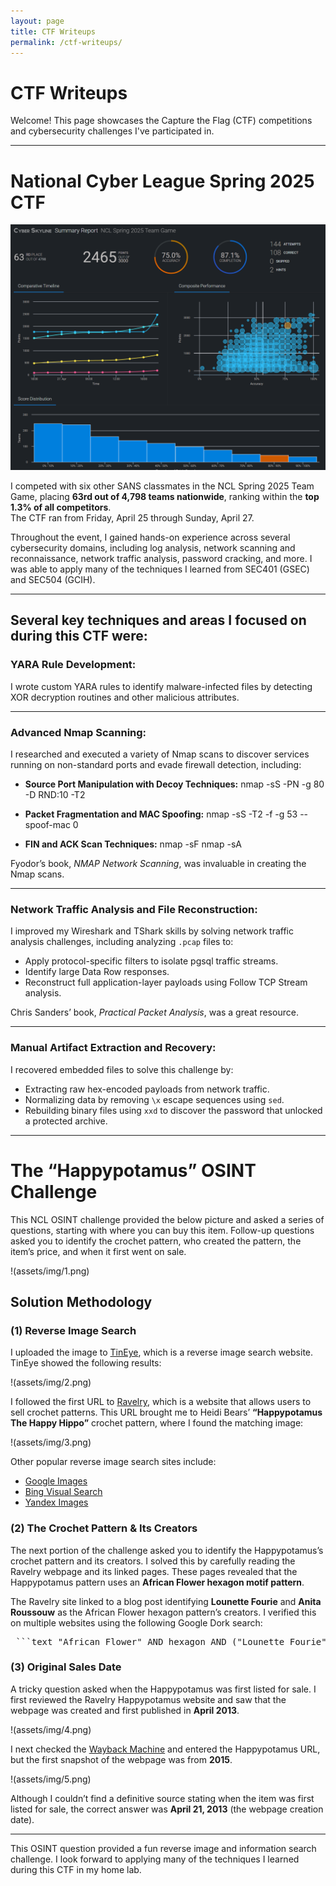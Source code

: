 ```yaml
---
layout: page
title: CTF Writeups
permalink: /ctf-writeups/
---
```


# CTF Writeups

Welcome! This page showcases the Capture the Flag (CTF) competitions and cybersecurity challenges I've participated in.

---

# National Cyber League Spring 2025 CTF

![NCL Spring 2025 Team Game](assets/img/NCL-Team-Game.png)

I competed with six other SANS classmates in the NCL Spring 2025 Team Game, placing **63rd out of 4,798 teams nationwide**, ranking within the **top 1.3% of all competitors**.  
The CTF ran from Friday, April 25 through Sunday, April 27.

Throughout the event, I gained hands-on experience across several cybersecurity domains, including log analysis, network scanning and reconnaissance, network traffic analysis, password cracking, and more. I was able to apply many of the techniques I learned from SEC401 (GSEC) and SEC504 (GCIH).

---

## Several key techniques and areas I focused on during this CTF were:

### YARA Rule Development:

I wrote custom YARA rules to identify malware-infected files by detecting XOR decryption routines and other malicious attributes.

---

### Advanced Nmap Scanning:

I researched and executed a variety of Nmap scans to discover services running on non-standard ports and evade firewall detection, including:

- **Source Port Manipulation with Decoy Techniques:**
nmap -sS -PN -g 80 -D RND:10 -T2

- **Packet Fragmentation and MAC Spoofing:**
nmap -sS -T2 -f -g 53 --spoof-mac 0

- **FIN and ACK Scan Techniques:**
nmap -sF nmap -sA


Fyodor’s book, *NMAP Network Scanning*, was invaluable in creating the Nmap scans.

---

### Network Traffic Analysis and File Reconstruction:

I improved my Wireshark and TShark skills by solving network traffic analysis challenges, including analyzing `.pcap` files to:

- Apply protocol-specific filters to isolate pgsql traffic streams.
- Identify large Data Row responses.
- Reconstruct full application-layer payloads using Follow TCP Stream analysis.

Chris Sanders’ book, *Practical Packet Analysis*, was a great resource.

---

### Manual Artifact Extraction and Recovery:

I recovered embedded files to solve this challenge by:

- Extracting raw hex-encoded payloads from network traffic.
- Normalizing data by removing `\x` escape sequences using `sed`.
- Rebuilding binary files using `xxd` to discover the password that unlocked a protected archive.

---

# The “Happypotamus” OSINT Challenge

This NCL OSINT challenge provided the below picture and asked a series of questions, starting with where you can buy this item. Follow-up questions asked you to identify the crochet pattern, who created the pattern, the item’s price, and when it first went on sale.

!(assets/img/1.png)

## Solution Methodology

### (1) Reverse Image Search

I uploaded the image to [TinEye](https://tineye.com/), which is a reverse image search website. TinEye showed the following results:

!(assets/img/2.png)

I followed the first URL to [Ravelry](https://www.ravelry.com/patterns/library/happypotamus-the-happy-hippo), which is a website that allows users to sell crochet patterns. This URL brought me to Heidi Bears’ **“Happypotamus The Happy Hippo”** crochet pattern, where I found the matching image:

!(assets/img/3.png)

Other popular reverse image search sites include:

- [Google Images](https://images.google.com)
- [Bing Visual Search](https://www.bing.com/visualsearch)
- [Yandex Images](https://yandex.com/images)

### (2) The Crochet Pattern & Its Creators

The next portion of the challenge asked you to identify the Happypotamus’s crochet pattern and its creators. I solved this by carefully reading the Ravelry webpage and its linked pages. These pages revealed that the Happypotamus pattern uses an **African Flower hexagon motif pattern**.

The Ravelry site linked to a blog post identifying **Lounette Fourie** and **Anita Roussouw** as the African Flower hexagon pattern’s creators. I verified this on multiple websites using the following Google Dork search:

<pre> ```text "African Flower" AND hexagon AND ("Lounette Fourie" OR "Anita Roussouw") ``` </pre>

### (3) Original Sales Date

A tricky question asked when the Happypotamus was first listed for sale. I first reviewed the Ravelry Happypotamus website and saw that the webpage was created and first published in **April 2013**.

!(assets/img/4.png)

I next checked the [Wayback Machine](https://archive.org) and entered the Happypotamus URL, but the first snapshot of the webpage was from **2015**.

!(assets/img/5.png)

Although I couldn’t find a definitive source stating when the item was first listed for sale, the correct answer was **April 21, 2013** (the webpage creation date).

---

This OSINT question provided a fun reverse image and information search challenge. I look forward to applying many of the techniques I learned during this CTF in my home lab.
